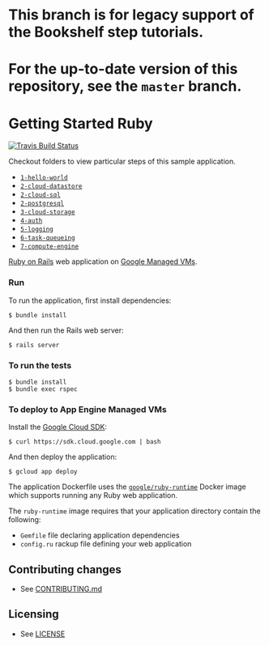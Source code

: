 # This branch is for legacy support of the Bookshelf step tutorials.
# For the up-to-date version of this repository, see the `master` branch.

# Getting Started Ruby

[![Travis Build Status](https://travis-ci.org/GoogleCloudPlatform/getting-started-ruby.svg)](https://travis-ci.org/GoogleCloudPlatform/getting-started-ruby)

Checkout folders to view particular steps of this sample application.

 - [`1-hello-world`](1-hello-world)
 - [`2-cloud-datastore`](2-cloud-datastore)
 - [`2-cloud-sql`](2-cloud-sql)
 - [`2-postgresql`](2-postgresql)
 - [`3-cloud-storage`](3-cloud-storage)
 - [`4-auth`](4-auth)
 - [`5-logging`](5-logging)
 - [`6-task-queueing`](6-task-queueing)
 - [`7-compute-engine`](7-compute-engine)

[Ruby on Rails][ror] web application on [Google Managed VMs][mvms].

### Run

To run the application, first install dependencies:

    $ bundle install

And then run the Rails web server:

    $ rails server

### To run the tests

    $ bundle install
    $ bundle exec rspec

### To deploy to App Engine Managed VMs

Install the [Google Cloud SDK](https://cloud.google.com/sdk):

    $ curl https://sdk.cloud.google.com | bash

And then deploy the application:

    $ gcloud app deploy

The application Dockerfile uses the [`google/ruby-runtime`][runtime] Docker image
which supports running any Ruby web application.

The `ruby-runtime` image requires that your application directory contain the following:

 - `Gemfile` file declaring application dependencies
 - `config.ru` rackup file defining your web application

## Contributing changes

* See [CONTRIBUTING.md](CONTRIBUTING.md)

## Licensing

* See [LICENSE](LICENSE)

[ror]: http://rubyonrails.org/
[mvms]: https://cloud.google.com/appengine/docs/managed-vms/
[runtime]: https://registry.hub.docker.com/u/google/ruby-runtime/
